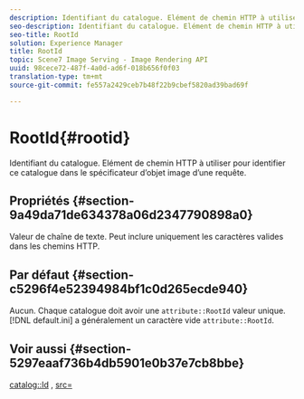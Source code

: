 ```yaml
---
description: Identifiant du catalogue. Elément de chemin HTTP à utiliser pour identifier ce catalogue dans le spécificateur d’objet image d’une requête.
seo-description: Identifiant du catalogue. Elément de chemin HTTP à utiliser pour identifier ce catalogue dans le spécificateur d’objet image d’une requête.
seo-title: RootId
solution: Experience Manager
title: RootId
topic: Scene7 Image Serving - Image Rendering API
uuid: 98cece72-487f-4a0d-ad6f-018b656f0f03
translation-type: tm+mt
source-git-commit: fe557a2429ceb7b48f22b9cbef5820ad39bad69f

---
```



# RootId{#rootid}

Identifiant du catalogue. Elément de chemin HTTP à utiliser pour identifier ce catalogue dans le spécificateur d’objet image d’une requête.

## Propriétés {#section-9a49da71de634378a06d2347790898a0}

Valeur de chaîne de texte. Peut inclure uniquement les caractères valides dans les chemins HTTP.

## Par défaut {#section-c5296f4e52394984bf1c0d265ecde940}

Aucun. Chaque catalogue doit avoir une `attribute::RootId` valeur unique. [!DNL default.ini] a généralement un caractère vide `attribute::RootId`.

## Voir aussi {#section-5297eaaf736b4db5901e0b37e7cb8bbe}

[catalog::Id](/help/aem-is-ir-api/is-api/image-catalog/image-serving-api-ref/c-image-catalog-reference/c-image-svg-data-reference/c-image-data-reference/r-id-cat.md) , [src=](../../../../../is-api/http-ref/image-serving-api-ref/c-http-protocol-reference/c-command-reference/r-src.md#reference-f6506637778c4c69bf106a7924a91ab1)
